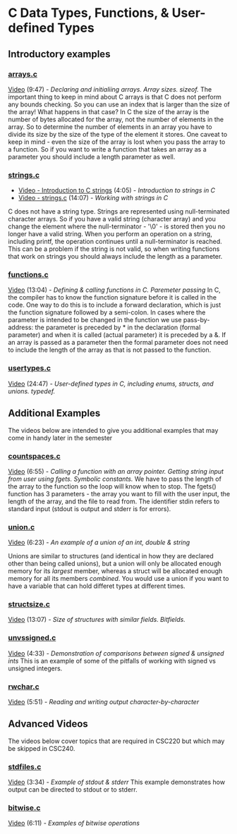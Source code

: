 # C Data Types, Functions, & User-defined Types

## Introductory examples

### [arrays.c](https://github.com/wadehuber/codeexamples/blob/master/c/c1/arrays.c)

[Video](https://youtu.be/PIG-VKPtY9I) (9:47) - *Declaring and initialiing arrays.  Array sizes.  sizeof.*
The important thing to keep in mind about C arrays is that C does not perform any bounds checking.  So you can use an index that is larger than the size of the array!  What happens in that case?  In C the size of the array is the number of bytes allocated for the array, not the number of elements in the array.  So to determine the number of elements in an array you have to divide its size by the size of the type of the element it stores.  One caveat to keep in mind - even the size of the array is lost when you pass the array to a function.  So if you want to write a function that takes an array as a parameter you should include a length parameter as well.

### [strings.c](https://github.com/wadehuber/codeexamples/blob/master/c/c1/strings.c)

- [Video - Introduction to C strings](https://youtu.be/4JhnhLb4TBk) (4:05) - *Introduction to strings in C*
- [Video - strings.c](https://youtu.be/TfKL_UhKvKw) (14:07) - *Working with strings in C*

C does not have a string type.  Strings are represented using null-terminated character arrays.  So if you have a valid string (character array) and you change the element where the null-terminator - '\0' - is stored then you no longer have a valid string.  When you perform an operation on a string, including printf, the operation continues until a null-terminator is reached.  This can be a problem if the string is not valid, so when writing functions that work on strings you should always include the length as a parameter.

### [functions.c](https://github.com/wadehuber/codeexamples/blob/master/c/c1/functions.c)

[Video](https://youtu.be/4Ha7L_ub8uQ) (13:04) - *Defining & calling functions in C. Paremeter passing*
In C, the compiler has to know the function signature before it is called in the code.  One way to do this is to include a forward declaration, which is just the function signature followed by a semi-colon.  In cases where the parameter is intended to be changed in the function we use pass-by-address: the parameter is preceded by * in the declaration (formal parameter) and when it is called (actual parameter) it is preceded by a &.  If an array is passed as a parameter then the formal parameter does not need to include the length of the array as that is not passed to the function.

### [usertypes.c](https://github.com/wadehuber/codeexamples/blob/master/c/c1/usertypes.c)

[Video](https://youtu.be/p127cSHXHs4) (24:47) - *User-defined types in C, including enums, structs, and unions.  typedef.*

## Additional Examples

The videos below are intended to give you additional examples that may come in handy later in the semester

### [countspaces.c](https://github.com/wadehuber/codeexamples/blob/master/c/c1/countspaces.c)

[Video](https://youtu.be/Mysm2AS6Inc) (6:55) - *Calling a function with an array pointer.  Getting string input from user using fgets.  Symbolic constants.*
We have to pass the length of the array to the function so the loop will know when to stop.  The fgets() function has 3 parameters - the array you want to fill with the user input, the length of the array, and the file to read from.  The identifier stdin refers to standard input (stdout is output and stderr is for errors).

### [union.c](https://github.com/wadehuber/codeexamples/blob/master/c/c1/union.c)

[Video](https://youtu.be/UCDsmTC-FTE) (6:23) - *An example of a union of an int, double & string*

Unions are similar to structures (and identical in how they are declared other than being called unions), but a union will only be allocated enough memory for its *largest* member, whereas a struct will be allocated enough memory for all its members *combined*.  You would use a union if you want to have a variable that can hold differet types at different times.

### [structsize.c](https://github.com/wadehuber/codeexamples/blob/master/c/c1/structsize.c)

[Video](https://youtu.be/Llz6LeDT0YU) (13:07) - *Size of structures with similar fields.  Bitfields.*

### [unvssigned.c](https://github.com/wadehuber/codeexamples/blob/master/c/c1/unvssigned.c)

[Video](https://youtu.be/fuJwzxuGoeE) (4:33) - *Demonstration of comparisons between signed & unsigned ints*
This is an example of some of the pitfalls of working with signed vs unsigned integers.

### [rwchar.c](https://github.com/wadehuber/codeexamples/blob/master/c/c1/rwchar.c)

[Video](https://youtu.be/Az4fBCu8Xg0) (5:51) - *Reading and writing output character-by-character*

## Advanced Videos

The videos below cover topics that are required in CSC220 but which may be skipped in CSC240.

### [stdfiles.c](https://github.com/wadehuber/codeexamples/blob/master/c/c1/stdfiles.c)

[Video](https://youtu.be/1vKcUoc7FWU) (3:34) - *Example of stdout & stderr*
This example demonstrates how output can be directed to stdout or to stderr.

### [bitwise.c](https://github.com/wadehuber/codeexamples/blob/master/c/c1/bitwise.c)

[Video](https://youtu.be/8XIK3HlAjg0) (6:11) - *Examples of bitwise operations*
